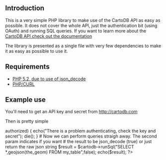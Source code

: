 ## Introduction

This is a very simple PHP library to make use of the CartoDB API as easy as possible. It does not cover the whole API, just the authentication bit (using OAuth) and running SQL queries. If you want to learn more about the [CartoDB API check out the documentation](http://developers.cartodb.com/)

The library is presented as a single file with very few dependencies to make it as easy as possible to use it.

## Requirements

* [PHP 5.2, due to use of json_decode](http://es2.php.net/manual/en/function.json-decode.php)
* [PHP/CURL](http://www.php.net/manual/en/book.curl.php)

## Example use

You'll need to get an API key and secret from http://cartodb.com

Then is pretty simple

   <?php
   
    require_once 'cartodb.class.php';

    # Create the client using the API key and Secret.
    $cartodb =  new CartoDBClient('my_cartodb_key','my_cartodb_secret');
    
    # Check if the key and secret work fine and you are authorized
    if(!$cartodb->authorized) {
        echo("There is a problem authenticating, check the key and secret");
        die();
    }

    # Now we can perform queries straigh away. The second param indicates if you want
    # the result to be json_decode (true) or just return the raw json string
    
    $result = $cartodb->runSql("SELECT *,geojson(the_geom) FROM my_table",false);
    echo($result);

    ?>


